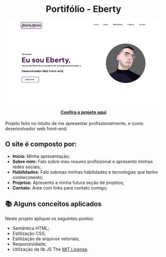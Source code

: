 <h1 align="center">Portifólio - Eberty</h1>

![Imagem do projeto finalizado](portifolio/assets/capasiteeberty.png)

<h4 align="center"><a href="https://ebertyneres.vercel.app">Confira o projeto aqui</a></h4>

Projeto feito no intuito de me apresentar profissionalmente, e como desenvolvedor web front-end.

## O site é composto por:

- **Inicio:** Minha apresentação;
- **Sobre mim:** Falo sobre meu resumo profissional e apresento minhas redes sociais;
- **Habilidades:** Falo sobreas minhas habilidades e tecnologias que tenho conhecimento;
- **Projetos:** Apresento a minha futura seção de projetos;
- **Contato:** Área com links para contato comigo;

## 📚 Alguns conceitos aplicados

Neste projeto apliquei os seguintes pontos:
+ Semântica HTML;
+ Estilização CSS;
+ Estilização de arquivos vetoriais;
+ Responsividade;
+ Utilização da lib JS 
The [MIT License](./LICENSE).

